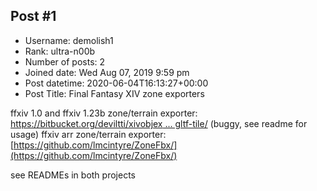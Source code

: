 ## Post #1
- Username: demolish1
- Rank: ultra-n00b
- Number of posts: 2
- Joined date: Wed Aug 07, 2019 9:59 pm
- Post datetime: 2020-06-04T16:13:27+00:00
- Post Title: Final Fantasy XIV zone exporters

ffxiv 1.0 and ffxiv 1.23b zone/terrain exporter: [https://bitbucket.org/deviltti/xivobjex ... gltf-tile/](https://bitbucket.org/deviltti/xivobjexporter/src/gltf-tile/) (buggy, see readme for usage)
ffxiv arr zone/terrain exporter: [https://github.com/lmcintyre/ZoneFbx/](https://github.com/lmcintyre/ZoneFbx/)

see READMEs in both projects
